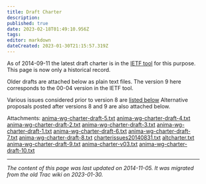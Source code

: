 ```yaml
---
title: Draft Charter
description: 
published: true
date: 2023-02-18T01:49:10.956Z
tags: 
editor: markdown
dateCreated: 2023-01-30T21:15:57.319Z
---
```


As of 2014-09-11 the latest draft charter is in the [IETF tool](https://datatracker.ietf.org/doc/charter-ietf-anima/) for this purpose. This page is now only a historical record.

Older drafts are attached below as plain text files. The version 9 here corresponds to the 00-04 version in the IETF tool.

Various issues considered prior to version 8 are [listed below](http://trac.tools.ietf.org/bof/anima/trac/attachment/wiki/DraftCharter/CharterIssues20140831.txt) Alternative proposals posted after versions 8 and 9 are also attached below.

Attachments:
[anima-wg-charter-draft-5.txt](/anima-wg-charter-draft-5.txt)
[anima-wg-charter-draft-4.txt](/anima-wg-charter-draft-4.txt)
[anima-wg-charter-draft-2.txt](/anima-wg-charter-draft-2.txt)
[anima-wg-charter-draft-3.txt](/anima-wg-charter-draft-3.txt)
[anima-wg-charter-draft-1.txt](/anima-wg-charter-draft-1.txt)
[anima-wg-charter-draft-6.txt](/anima-wg-charter-draft-6.txt)
[anima-wg-charter-draft-7.txt](/anima-wg-charter-draft-7.txt)
[anima-wg-charter-draft-8.txt](/anima-wg-charter-draft-8.txt)
[charterissues20140831.txt](/charterissues20140831.txt)
[altcharter.txt](/altcharter.txt)
[anima-wg-charter-draft-9.txt](/anima-wg-charter-draft-9.txt)
[anima-charter-v03.txt](/anima-charter-v03.txt)
[anima-wg-charter-draft-10.txt](/anima-wg-charter-draft-10.txt)
&nbsp;
&nbsp;
&nbsp;

---

*The content of this page was last updated on 2014-11-05. It was migrated from the old Trac wiki on 2023-01-30.*